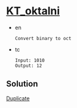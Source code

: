 # [KT_oktalni](https://open.kattis.com/problems/oktalni)

* en

  ```en
  Convert binary to oct
  ```

* tc

  ```tc
  Input: 1010
  Output: 12
  ```

## Solution

[Duplicate](./BJ_2998.md)
